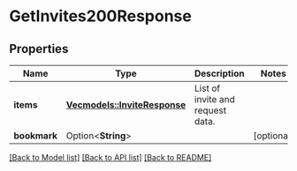 # GetInvites200Response

## Properties

Name | Type | Description | Notes
------------ | ------------- | ------------- | -------------
**items** | [**Vec<models::InviteResponse>**](InviteResponse.md) | List of invite and request data. | 
**bookmark** | Option<**String**> |  | [optional]

[[Back to Model list]](../README.md#documentation-for-models) [[Back to API list]](../README.md#documentation-for-api-endpoints) [[Back to README]](../README.md)


